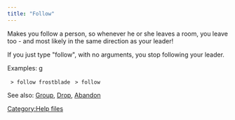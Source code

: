 ```yaml
---
title: "Follow"
---
```


Makes you follow a person, so whenever he or she leaves a room, you
leave too - and most likely in the same direction as your leader!

If you just type "follow", with no arguments, you stop following your
leader.

Examples: <nowiki>g

` > follow frostblade`
` > follow`

</pre>

See also: [Group](Group "wikilink"), [Drop](Drop "wikilink"),
[Abandon](Abandon "wikilink")

[Category:Help files](Category:Help_files "wikilink")